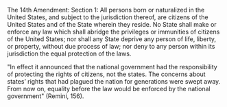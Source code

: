 The 14th Amendment:
    Section 1: All persons born or naturalized in the United States, and subject to the jurisdiction thereof, are citizens of the United States and of the State wherein they reside. No State shall make or enforce any law which shall abridge the privileges or immunities of citizens of the United States; nor shall any State deprive any person of life, liberty, or property, without due process of law; nor deny to any person within its jurisdiction the equal protection of the laws.

"In effect it announced that the national government had the responsibility of protecting the rights of citizens, not the states. The concerns about states’ rights that had plagued the nation for generations were swept away. From now on, equality before the law would be enforced by the national government" (Remini, 156).
